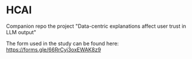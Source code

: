# HCAI
Companion repo the project "Data-centric explanations affect user trust in LLM output"

The form used in the study can be found here: https://forms.gle/66RrCyj3oxEWAK8z9
